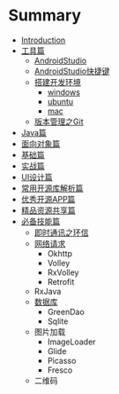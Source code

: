 # Summary

* [Introduction](README.md)
* [工具篇](chapter1.md)
    * [AndroidStudio](androidstudio.md)
    * [AndroidStudio快捷键](12、androidstudio快捷键.md)
    * [搭建开发环境](搭建开发环境.md)
        * [windows](windows.md)
        * [ubuntu](ubuntu.md)
        * [mac](mac.md)
    * [版本管理之Git](git.md)
* [Java篇](java篇.md)
* [面向对象篇](面向对象篇.md)
* [基础篇](基础篇.md)
* [实战篇](实战篇.md)
* [UI设计篇](ui设计篇.md)
* [常用开源库解析篇](常用开源库解析篇.md)
* [优秀开源APP篇](优秀开源app篇.md)
* [精品资源共享篇](精品资源共享篇.md)
* [必备技能篇](必备技能篇.md)
    * [即时通讯之环信](即时通讯之环信.md)
    * [网络请求](网络请求篇.md)
        * Okhttp
        * Volley
        * RxVolley
        * Retrofit
    * RxJava
    * [数据库](数据库.md)
        * GreenDao
        * Sqlite
    * 图片加载
        * ImageLoader
        * Glide
        * Picasso
        * Fresco
    * 二维码

